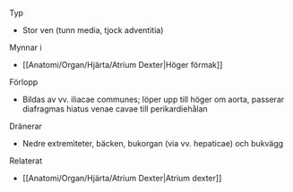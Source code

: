 Typ
- Stor ven (tunn media, tjock adventitia)

Mynnar i
- [[Anatomi/Organ/Hjärta/Atrium Dexter|Höger förmak]]

Förlopp
- Bildas av vv. iliacae communes; löper upp till höger om aorta, passerar diafragmas hiatus venae cavae till perikardiehålan

Dränerar
- Nedre extremiteter, bäcken, bukorgan (via vv. hepaticae) och bukvägg

Relaterat
- [[Anatomi/Organ/Hjärta/Atrium Dexter|Atrium dexter]]
